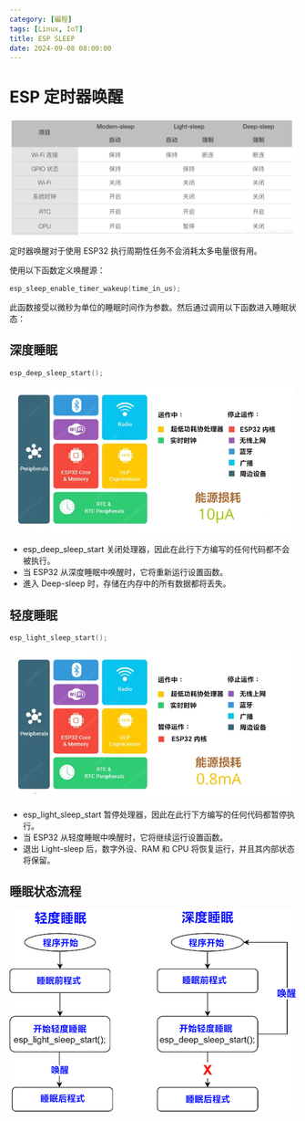 ```yaml
---
category: [編程]
tags: [Linux, IoT]
title: ESP SLEEP
date: 2024-09-08 08:00:00
---
```

<style>
  table {
    width: 100%
    }
  td {
    vertical-align: center;
  }
  table.inputT{
    margin: 10px;
    width: auto;
    margin-left: auto;
    margin-right: auto;
    border: none;
  }
  input{
    text-align: center;
    padding: 0px 10px;
  }
  iframe{
    width: 100%;
    display: block;
    border-style:none;
  }
</style>


# ESP 定时器唤醒

![Alt tb6600](../assets/img/esp/sleeps.png)

定时器唤醒对于使用 ESP32 执行周期性任务不会消耗太多电量很有用。

使用以下函数定义唤醒源：

```c
esp_sleep_enable_timer_wakeup(time_in_us);
```

此函数接受以微秒为单位的睡眠时间作为参数。然后通过调用以下函数进入睡眠状态：

## 深度睡眠

```c
esp_deep_sleep_start();
```

![Alt tb6600](../assets/img/esp/espdeep.png)

- esp_deep_sleep_start 关闭处理器，因此在此行下方编写的任何代码都不会被执行。
- 当 ESP32 从深度睡眠中唤醒时，它将重新运行设置函数。
- 進入 Deep-sleep 时，存储在内存中的所有数据都将丢失。

## 轻度睡眠

```c
esp_light_sleep_start();
```

![Alt tb6600](../assets/img/esp/esplight.png)

- esp_light_sleep_start 暂停处理器，因此在此行下方编写的任何代码都暂停执行。
- 当 ESP32 从轻度睡眠中唤醒时，它将继续运行设置函数。
- 退出 Light-sleep 后，数字外设、RAM 和 CPU 将恢复运行，并且其内部状态将保留。

## 睡眠状态流程

![Alt tb6600](../assets/img/esp/sleepscomp.png)